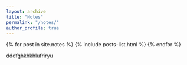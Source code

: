 ```yaml
---
layout: archive
title: "Notes"
permalink: "/notes/"
author_profile: true
---
```

{% for post in site.notes %}
  {% include posts-list.html %}
{% endfor %}



dddfghkhkhlufriryu